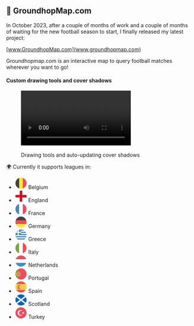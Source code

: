 ## 📱 GroundhopMap.com

In October 2023, after a couple of months of work and a couple of months of waiting for the new football season to start, I finally released my latest project:

[www.GroundhopMap.com](www.groundhopmap.com) 

Groundhopmap.com is an interactive map to query football matches wherever you want to go! 


#### Custom drawing tools and cover shadows
<figure>    
    <p>
      <video src="https://github.com/UnravelSports/unravelsports.github.io/assets/64530306/f04e469e-41f5-43a5-a72b-960d84b69a98" class="center-vid" controls="controls" style="max-width: 70%;"></video>
    </p>  
    <figcaption>Drawing tools and auto-updating cover shadows</figcaption>
</figure>

🌍 Currently it supports leagues in:
- ![belgium flag](/imgs/svg/belgium.svg) Belgium
- ![England flag](/imgs/svg/england.svg)󠁧󠁢󠁥󠁮󠁧󠁿󠁧󠁢 England
- ![France flag](/imgs/svg/france.svg) France
- ![Germany flag](/imgs/svg/germany.svg) Germany
- ![Greece flag](/imgs/svg/greece.svg) Greece
- ![Italy flag](/imgs/svg/italy.svg) Italy
- ![Netherlands flag](/imgs/svg/netherlands.svg) Netherlands
- ![Portugal flag](/imgs/svg/portugal.svg) Portugal
- ![Spain flag](/imgs/svg/spain.svg) Spain
- ![Scotland flag](/imgs/svg/scotland.svg) Scotland
- ![Turkey flag](/imgs/svg/turkey.svg) Turkey
